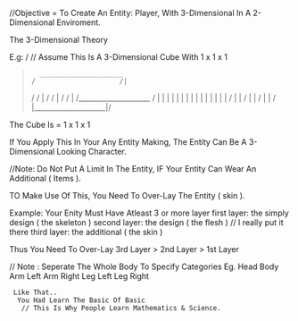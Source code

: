 


//Objective = To Create An Entity: Player, With 3-Dimensional In A 2-Dimensional Enviroment.


The 3-Dimensional Theory


E.g: /
// Assume This Is A 3-Dimensional Cube With 1 x 1 x 1


>       _____________________  
>     /                     /|
>    /                     / |
>   /                     /  |
>  /                     /   |
> /____________________ /    |
> |                    |     |
> |                    |     |
> |                    |     |
> |                    |     |
> |                    |    /
> |                    |   /
> |                    |  /
> |                    | /
> |____________________|/


The Cube Is = 1 x 1 x 1


If You Apply This In Your Any Entity Making,
 The Entity Can Be A 3-Dimensional Looking Character.
 
 //Note: Do Not Put A Limit In The Entity, IF Your Entity Can Wear An Additional ( Items ).
 
 TO Make Use Of This, You Need To Over-Lay The Entity ( skin ).
 
 Example:
  Your Enity Must Have Atleast 3 or more layer
  first layer: the simply design ( the skeleton )
  second layer: the design ( the flesh ) // I really put it there
  third layer: the additional ( the skin )
  
  Thus You Need To Over-Lay
   3rd Layer > 2nd Layer > 1st Layer
   
   // Note : Seperate The Whole Body To Specify Categories
    Eg.
     Head
     Body
     Arm Left 
     Arm Right
     Leg Left
     Leg Right
     
     Like That..
      You Had Learn The Basic Of Basic
       // This Is Why People Learn Mathematics & Science.

